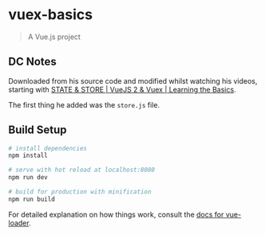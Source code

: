 # vuex-basics

> A Vue.js project

## DC Notes

Downloaded from his source code and modified whilst watching his videos, starting with [STATE & STORE | VueJS 2 & Vuex | Learning the Basics](https://www.youtube.com/watch?v=2CSr2vBApSI).


The first thing he added was the `store.js` file.

## Build Setup

``` bash
# install dependencies
npm install

# serve with hot reload at localhost:8080
npm run dev

# build for production with minification
npm run build
```

For detailed explanation on how things work, consult the [docs for vue-loader](http://vuejs.github.io/vue-loader).

